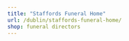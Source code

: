 ```yaml
---
title: "Staffords Funeral Home"
url: /dublin/staffords-funeral-home/
shop: funeral directors
---
```

